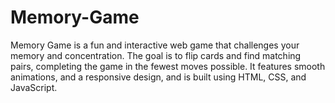 # Memory-Game
Memory Game is a fun and interactive web game that challenges your memory and concentration. The goal is to flip cards and find matching pairs, completing the game in the fewest moves possible. It features smooth animations, and a responsive design, and is built using HTML, CSS, and JavaScript.
